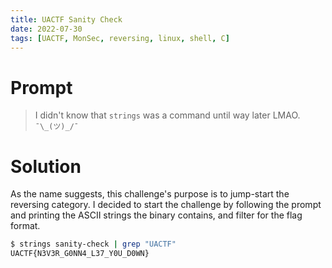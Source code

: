 ```yaml
---
title: UACTF Sanity Check
date: 2022-07-30
tags: [UACTF, MonSec, reversing, linux, shell, C]
---
```

# Prompt
> I didn't know that `strings` was a command until way later LMAO. `¯\_(ツ)_/¯`

# Solution
As the name suggests, this challenge's purpose is to jump-start the reversing category. I decided to start the challenge by following the prompt and printing the ASCII strings the binary contains, and filter for the flag format.

```sh
$ strings sanity-check | grep "UACTF"
UACTF{N3V3R_G0NN4_L37_Y0U_D0WN}
```

<!-- # Binary Decompilation
Using [Decompiler Explorer](https://dogbolt.org), I wanted to find what the binary does since running it with no argument or standard input produces no obvious results. The following decompiled code is my adaptation of [Ghidra](https://ghidra-sre.org)'s and [BinaryNinja](https://binary.ninja)'s decompiler output.

The `main` function's only purpose seems to call the `do_stuff` function.

```c
int main() {
	do_stuff();
	return 0;
}
```

```c
#include <string.h>

void do_stuff() {
	size_t sVar1;
	long in_FS_OFFSET;
	char local_118[6];
	char auStack274[7];
	char auStack267[7];
	char auStack260[244];

	long local_10 = *(long *)(in_FS_OFFSET + 0x28);
	sVar1 = strlen(flag);
	strncpy(local_118, flag, sVar1);
	int local_130 = 0x525230245f4d7c;
	int local_128 = 0x37334c5f7c5f59;
	int local_120 = 0x30445f5530595f;
	char local_133 = 'W';
	char local_132 = 'N';

	memcpy(auStack274, &local_130, 7);
	memcpy(auStack260, &local_120, 7);
	memcpy(auStack267, &local_128, 7);

	sVar1 = strlen(flag);
	local_118[sVar1 - 2] = '!';
	sVar1 = strlen(flag);
	local_118[sVar1 - 4] = local_133;
	sVar1 = strlen(flag);
	local_118[sVar1 - 3] = local_132;

	if (local_10 != *(long *)(in_FS_OFFSET + 0x28)) {
		__stack_chk_fail();
	}
}
```

```c
void __stack_chk_fail() {
	__stack_chk_fail();
}
``` -->

